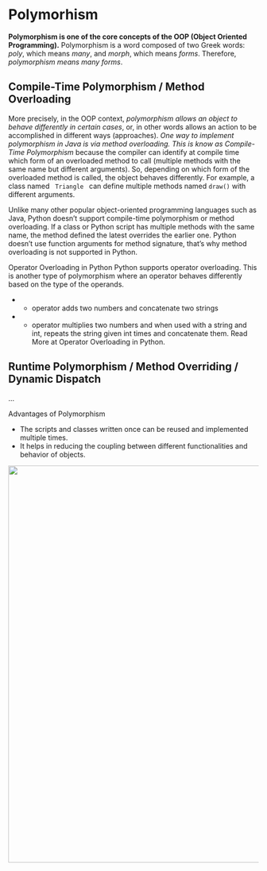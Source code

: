 # Polymorhism

__Polymorphism is one of the core concepts of the OOP (Object Oriented Programming).__ Polymorphism is a word composed of two Greek words: _poly_, which means _many_, and _morph_, which means _forms_. Therefore, _polymorphism means many forms_. 

## Compile-Time Polymorphism / Method Overloading
More precisely, in the OOP context, _polymorphism allows an object to behave differently in certain cases_, or, in other words allows an action to be accomplished  in different ways (approaches). _One way to implement polymorphism in Java is via method overloading. This is know as Compile-Time Polymorphism_ because the  compiler can identify at compile time which form of an overloaded method to call (multiple methods with the same name but different arguments). So, depending on which form of the overloaded method is called, the object behaves differently. For example, a class named <code> Triangle </code> can define multiple methods named <code>draw()</code> with different arguments.

Unlike many other popular object-oriented programming languages such as Java, Python doesn’t support compile-time polymorphism or method overloading. If a class or Python script has multiple methods with the same name, the method defined the latest overrides the earlier one.
Python doesn’t use function arguments for method signature, that’s why method overloading is not supported in Python.

Operator Overloading in Python
Python supports operator overloading. This is another type of polymorphism where an operator behaves differently based on the type of the operands.
* + operator adds two numbers and concatenate two strings
* * operator multiplies two numbers and when used with a string and int, repeats the string given int times and concatenate them.
Read More at Operator Overloading in Python.

## Runtime Polymorphism / Method Overriding / Dynamic Dispatch

...

Advantages of Polymorphism
* The scripts and classes written once can be reused and implemented multiple times.
* It helps in reducing the coupling between different functionalities and behavior of objects.

<img width="800" src="https://user-images.githubusercontent.com/70295997/215978161-7ddb3756-0410-45f9-b441-53781bf5ee2a.png">
